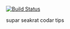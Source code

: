 [![Build Status](https://secure.travis-ci.org/cajun/oops.png)](http://travis-ci.org/cajun/oops)

supar seakrat codar tips
